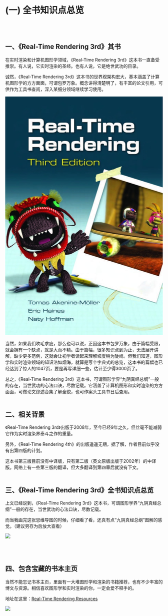  (一) 全书知识点总览
====================

<br />
<br />

一、《Real-Time Rendering 3rd》其书
-----------------------------------

在实时渲染和计算机图形学领域，《Real-Time Rendering
3rd》这本书一直备受推崇。有人说，它实时渲染的圣经。也有人说，它是绝世武功的目录。

诚然，《Real-Time Rendering
3rd》这本书的世界观架构宏大，基本涵盖了计算机图形学的方方面面，可谓包罗万象。概念讲得清楚明了，有丰富的论文引用，可供作为工具书查阅，深入某细分领域继续学习使用。

![](media/1/1.jpg)

当然，如果我们吹毛求疵，那么也可以说，正因这本书包罗万象，由于篇幅受限，就会拥有一个缺点，就是大而不精。由于篇幅，很多知识点到为止，无法展开讲解，缺少更多范例，这就会让初学者读起来理解坡度稍为陡峭。但我们知道，图形学和实时渲染领域的知识浩如烟海，就算是写个字典式的总览，这本书的篇幅也已经达到了惊人的1047页，要是再写详细一些，估计至少得3000页了。

总之，《Real-Time Rendering
3rd》这本书，可谓图形学界“九阴真经总纲”一般的存在，当世武功的心法口诀，尽数记载。它涵盖了计算机图形和实时渲染的方方面面，可做论文综述合集了解全貌，也可作案头工具书日后查用。
<br />
<br />

二、相关背景
------------

《Real-Time Rendering
3rd》出版于2008年，至今已经9年之久，但丝毫不能减弱它作为实时渲染界泰斗之作的重量。

另外，《Real-Time Rendering
4th》的出版遥遥无期，据了解，作者目前似乎没有出第四版的计划。

这本书第三版目前没有中译版，只有第二版（英文原版出版于2002年）的中译版。网络上有一些第三版的翻译，但大多翻译到第四章后就没有下文。
<br />
<br />

三、《Real-Time Rendering 3rd》全书知识点总览
---------------------------------------------

上文已经说到，《Real-Time Rendering
3rd》这本书，可谓图形学界“九阴真经总纲”一般的存在，当世武功的心法口诀，尽数记载。

而当我画完这张思维导图的时候，仔细看了看，还真有点“九阴真经总纲”图解的感觉。（建议另存为后放大查看）

![](https://pic4.zhimg.com/v2-016edd5c8c47bedcd1253b0d722aebd7_b.png)

<br />
<br />

四、包含宝藏的书本主页
----------------------

当然不能忘记书本主页，里面有一大堆图形学和渲染的书籍推荐，也有不少丰富的博文与资源。相信喜欢图形学和实时渲染的你，一定会爱不释手的。

地址在这里：[Real-Time Rendering
Resources](http://link.zhihu.com/?target=http%3A//www.realtimerendering.com/)

![](https://pic2.zhimg.com/v2-ee29c822ef82e1ed95a492380fb05ca1_b.png)
